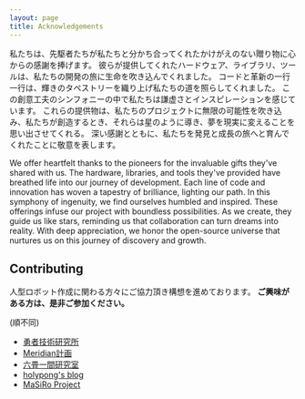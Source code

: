 ```yaml
---
layout: page
title: Acknowledgements
---
```


私たちは、先駆者たちが私たちと分かち合ってくれたかけがえのない贈り物に心からの感謝を捧げます。
彼らが提供してくれたハードウェア、ライブラリ、ツールは、私たちの開発の旅に生命を吹き込んでくれました。
コードと革新の一行一行は、輝きのタペストリーを織り上げ私たちの道を照らしてくれました。
この創意工夫のシンフォニーの中で私たちは謙虚さとインスピレーションを感じています。
これらの提供物は、私たちのプロジェクトに無限の可能性を吹き込み、私たちが創造するとき、それらは星のように導き、夢を現実に変えることを思い出させてくれる。
深い感謝とともに、私たちを発見と成長の旅へと育んでくれたことに敬意を表します。


We offer heartfelt thanks to the pioneers for the invaluable gifts they've shared with us. The hardware, libraries, and tools they've provided have breathed life into our journey of development. Each line of code and innovation has woven a tapestry of brilliance, lighting our path. In this symphony of ingenuity, we find ourselves humbled and inspired. These offerings infuse our project with boundless possibilities. As we create, they guide us like stars, reminding us that collaboration can turn dreams into reality. With deep appreciation, we honor the open-source universe that nurtures us on this journey of discovery and growth.

## Contributing

人型ロボット作成に関わる方々にご協力頂き構想を進めております。
**ご興味がある方は、是非ご参加ください。**

(順不同)

* [勇者技術研究所](https://y-giken.xrea.jp/)
* [Meridian計画](https://note.com/ninagawa123/n/nb768563591be)
* [六畳一間研究室](http://61labo.com/)
* [holypong's blog](https://holypong.hatenablog.com/)
* [MaSiRo Project](https://www.masiro.cafe/)
